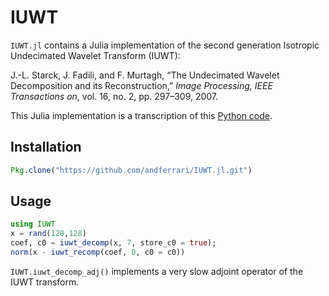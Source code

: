 # IUWT

`IUWT.jl` contains a Julia implementation of the second generation Isotropic Undecimated Wavelet Transform (IUWT):

J.-L. Starck, J. Fadili, and F. Murtagh, “The Undecimated Wavelet Decomposition and its Reconstruction,” *Image Processing, IEEE Transactions on*, vol. 16, no. 2, pp. 297–309, 2007.

This Julia implementation is a transcription of this [Python code](https://github.com/ratt-ru/PyMORESANE/blob/master/pymoresane/iuwt.py).

## Installation

```julia
Pkg.clone("https://github.com/andferrari/IUWT.jl.git")
```
## Usage

```julia
using IUWT
x = rand(128,128)
coef, c0 = iuwt_decomp(x, 7, store_c0 = true);
norm(x - iuwt_recomp(coef, 0, c0 = c0))
```

`IUWT.iuwt_decomp_adj()` implements a very slow adjoint operator of the IUWT transform.

